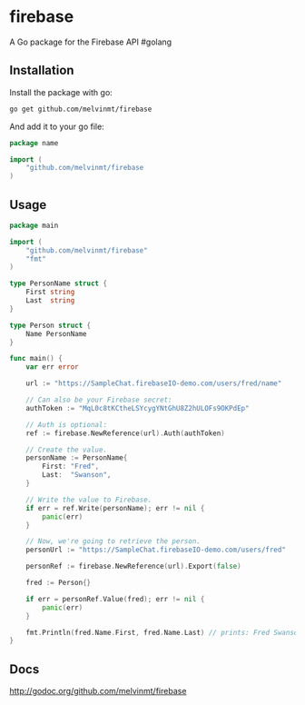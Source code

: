 firebase
========

A Go package for the Firebase API #golang

## Installation

Install the package with go:

```sh
go get github.com/melvinmt/firebase
```

And add it to your go file:

```go
package name

import (
    "github.com/melvinmt/firebase
)
```

## Usage

```go
package main

import (
    "github.com/melvinmt/firebase"
    "fmt"
)

type PersonName struct {
    First string
    Last  string
}

type Person struct {
    Name PersonName
}

func main() {
    var err error

    url := "https://SampleChat.firebaseIO-demo.com/users/fred/name"

    // Can also be your Firebase secret:
    authToken := "MqL0c8tKCtheLSYcygYNtGhU8Z2hULOFs9OKPdEp"

    // Auth is optional:
    ref := firebase.NewReference(url).Auth(authToken)

    // Create the value.
    personName := PersonName{
        First: "Fred",
        Last:  "Swanson",
    }

    // Write the value to Firebase.
    if err = ref.Write(personName); err != nil {
        panic(err)
    }

    // Now, we're going to retrieve the person.
    personUrl := "https://SampleChat.firebaseIO-demo.com/users/fred"

    personRef := firebase.NewReference(url).Export(false)

    fred := Person{}

    if err = personRef.Value(fred); err != nil {
        panic(err)
    }

    fmt.Println(fred.Name.First, fred.Name.Last) // prints: Fred Swanson
}
```

## Docs

http://godoc.org/github.com/melvinmt/firebase
